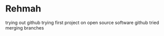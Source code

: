# Rehmah
trying out github 
trying first project on open source software github
tried merging branches
